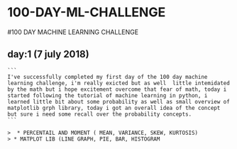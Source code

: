# 100-DAY-ML-CHALLENGE
#100 DAY MACHINE LEARNING CHALLENGE 

## day:1 (7 july 2018)
    ``` 
    I've successfully completed my first day of the 100 day machine learning challenge, i'm really exicted but as well  little intemidated by the math but i hope excitement overcome that fear of math, today i started following the tutorial of machine learning in python, i learned little bit about some probability as well as small overview of matplotlib grph library, today i got an overall idea of the concept but sure i need some recall over the probability concepts. 
    ```
     
    >  * PERCENTAIL AND MOMENT ( MEAN, VARIANCE, SKEW, KURTOSIS)
    > * MATPLOT LIB (LINE GRAPH, PIE, BAR, HISTOGRAM 
